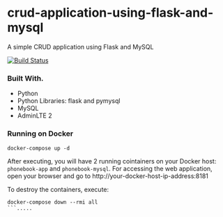 # crud-application-using-flask-and-mysql
A simple CRUD application using Flask and MySQL

[![Build Status](http://ec2-54-161-240-27.compute-1.amazonaws.com/buildStatus/icon?job=crud-application-using-flask-and-mysql-ci)](http://ec2-54-161-240-27.compute-1.amazonaws.com/job/crud-application-using-flask-and-mysql-ci/)

### Built With.

* Python
* Python Libraries: flask and pymysql
* MySQL
* AdminLTE 2

### Running on Docker

```
docker-compose up -d
```

After executing, you will have 2 running cointainers on your Docker host: `phonebook-app` and `phonebook-mysql`. For accessing the web application, open your browser and go to http://your-docker-host-ip-address:8181

To destroy the containers, execute:

```
docker-compose down --rmi all
```.....
